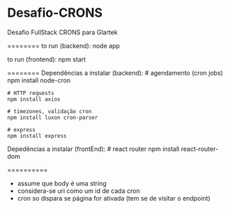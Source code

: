 # Desafio-CRONS
Desafio FullStack CRONS para Glartek

========
to run (backend):
    node app

to run (frontend):
    npm start

========
Dependências a instalar (backend):
    # agendamento (cron jobs)
    npm install node-cron

    # HTTP requests
    npm install axios

    # timezones, validação cron
    npm install luxon cron-parser

    # express
    npm install express


Depedências a instalar (frontEnd):
    # react router
    npm install react-router-dom


==========
- assume que body é uma string
- considera-se uri como um id de cada cron
- cron so dispara se página for ativada (tem se de visitar o endpoint)
